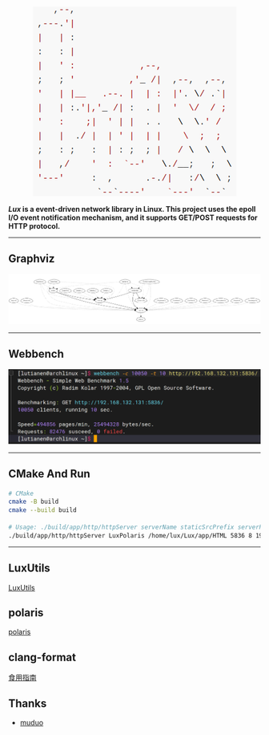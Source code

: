 <div align=center><img src="./doc/Lux2.png"></div>

***Lux* is a event-driven network library in Linux. This project uses the epoll I/O event notification mechanism, and it supports GET/POST requests for HTTP protocol.**

---

## Graphviz

<div align=center><img src="./doc/graphviz.png"></div>

---

## Webbench

<div align=center><img src="./doc/10050.png"></div>

---

## CMake And Run

``` bash
# CMake
cmake -B build
cmake --build build

# Usage: ./build/app/http/httpServer serverName staticSrcPrefix serverPort numThreads [IPofMySQLServer[default: 127.0.0.1] PortofMySQLServer[default: 3306] UsernameofMySQLServer[default: lutianen] PasswordofMySQLServer[default: lutianen] DatabaseofMySQLServer[default: user]]
./build/app/http/httpServer LuxPolaris /home/lux/Lux/app/HTML 5836 8 192.168.1.108 3306 lutianen lutianen LuxDatabase
```

---

## LuxUtils

[LuxUtils](https://github.com/lutianen/Lux/blob/master/doc/LuxUtils.md)

## polaris

[polaris](https://github.com/lutianen/Lux/blob/master/doc/LuxUtils.md)

## clang-format

[食用指南](https://github.com/lutianen/Lux/blob/master/doc/clang-format.md)

## Thanks

- [muduo](https://github.com/chenshuo/muduo)
